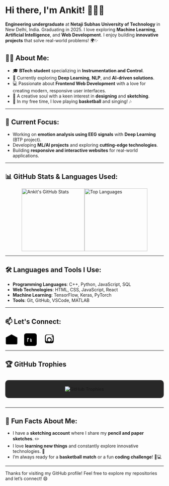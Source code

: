 # Hi there, I'm Ankit! 👋👨‍💻

**Engineering undergraduate** at **Netaji Subhas University of Technology** in New Delhi, India. Graduating in 2025. I love exploring **Machine Learning**, **Artificial Intelligence**, and **Web Development**. I enjoy building **innovative projects** that solve real-world problems! 🌍✨

## 👨‍💻 About Me:
- 🎓 **BTech student** specializing in **Instrumentation and Control**.
- 🌱 Currently exploring **Deep Learning**, **NLP**, and **AI-driven solutions**.
- 💻 Passionate about **Frontend Web Development** with a love for creating modern, responsive user interfaces.
- 🎨 A creative soul with a keen interest in **designing** and **sketching**.
- 🏀 In my free time, I love playing **basketball** and singing! 🎶

---

## 🔭 Current Focus:
- Working on **emotion analysis using EEG signals** with **Deep Learning** (BTP project).
- Developing **ML/AI projects** and exploring **cutting-edge technologies**.
- Building **responsive and interactive websites** for real-world applications.

---

## 📊 GitHub Stats & Languages Used:
<div style="display: flex; align-items: center; justify-content: center;">
  <img src="https://github-readme-stats.vercel.app/api?username=Ankit6149&show_icons=true&theme=radical" alt="Ankit's GitHub Stats" height="200"/>
  <img src="https://github-readme-stats.vercel.app/api/top-langs/?username=Ankit6149&layout=compact&theme=radical" alt="Top Languages" height="200"/>
</div>

---

## 🛠️ Languages and Tools I Use:
- **Programming Languages**: C++, Python, JavaScript, SQL
- **Web Technologies**: HTML, CSS, JavaScript, React
- **Machine Learning**: TensorFlow, Keras, PyTorch
- **Tools**: Git, GitHub, VSCode, MATLAB

---

## 📫 Let's Connect:

<div style="display: flex; gap: 20px; align-items: center;">
  <!-- Gmail Icon -->
  <a href="mailto:ankitbhardwaj80100@gmail.com">
    <svg xmlns="http://www.w3.org/2000/svg" width="40" height="40" viewBox="0 0 24 24">
      <path d="M12 13.5L3 7v10h18V7l-9 6.5zm0 1.755l7.32-5.057-7.32-5.292-7.32 5.292L12 15.255zM12 2L1 8v11c0 1.1.9 2 2 2h18c1.1 0 2-.9 2-2V8l-11-6z"/>
    </svg>
  </a>

  <!-- LinkedIn Icon -->
  <a href="https://www.linkedin.com/in/ankit-bhardwaj-6b9b62221/">
    <svg xmlns="http://www.w3.org/2000/svg" width="40" height="40" viewBox="0 0 24 24">
      <path d="M20 0H4C1.8 0 0 1.8 0 4v16c0 2.2 1.8 4 4 4h16c2.2 0 4-1.8 4-4V4c0-2.2-1.8-4-4-4zm-5 16h-3v-5.6c0-1.3-.4-2.2-1.5-2.2s-1.5.9-1.5 2.2V16h-3V9h3v2h.1c.4-.6.9-1.4 2-1.4 1.4 0 2.9.9 2.9 3v3h.1zm-5-5h-3v5h3v-5zm-1.5-9c-.8 0-1.5.7-1.5 1.5S10.7 4 11.5 4 13 3.3 13 2.5 12.3 1 11.5 1z"/>
    </svg>
  </a>

  <!-- Instagram Icon -->
  <a href="https://www.instagram.com/ankit.bh_/">
    <svg xmlns="http://www.w3.org/2000/svg" width="40" height="40" viewBox="0 0 24 24">
      <path d="M12 2.2c3.3 0 3.7 0 4.8.1 1 .1 1.7.4 2.4 1 0.7.7 1 1.5 1.1 2.4 0.1 1.1 0.1 1.5 0.1 4.8 0 3.3 0 3.7-.1 4.8-.1 1-.4 1.7-1 2.4-.7.6-1.5.9-2.4 1-1.1 0.1-1.5 0.1-4.8 0.1-3.3 0-3.7 0-4.8-.1-1-.1-1.7-.4-2.4-1-0.7-.7-1-1.5-1-2.4-0.1-1.1-0.1-1.5-0.1-4.8 0-3.3 0-3.7.1-4.8 0.1-1 .4-1.7 1-2.4.7-.6 1.5-.9 2.4-1 1.1-.1 1.5-.1 4.8-.1zM12 3c-2.6 0-2.9 0-3.9.1-0.7 0-1.2.2-1.7.6-.5.4-.8.9-1 1.6-0.1 1-.1 1.2-0.1 3.9 0 2.7 0 3.1.1 3.9 0.2.7 0.5 1.2 1 1.6.5.4 1.1.6 1.7.6 1 .1 1.3.1 3.9.1 2.7 0 3.1 0 3.9-.1 0.7-.1 1.2-.2 1.7-.6.5-.4.8-.9 1-1.6 0.1-1 0.1-1.2 0.1-3.9 0-2.7 0-3.1-.1-3.9-0.2-.7-0.5-1.2-1-1.6-.5-.4-1.1-.6-1.7-.6-1-.1-1.3-.1-3.9-.1zM12 7.5c2.5 0 4.5 2 4.5 4.5S14.5 16.5 12 16.5 7.5 14.5 7.5 12 9.5 7.5 12 7.5zM12 9.5c-1.7 0-3 1.3-3 3s1.3 3 3 3 3-1.3 3-3-1.3-3-3-3zM18.5 6.3c0-.5-.4-.9-.9-.9-.5 0-.9.4-.9.9s.4.9.9.9c.5 0 .9-.4.9-.9z"/>
    </svg>
  </a>
</div>

---

## 🏆 GitHub Trophies
<div style="background-color: #282828; padding: 20px; margin: 30px 0; border-radius: 10px; text-align: center;">
  <img src="https://github-profile-trophy.vercel.app/?username=Ankit6149&theme=dark_dimmed&no-bg=true&no-frame=true&margin-w=15&margin-h=15&column=7&exclude_0pts=true&skip=0&text_color=ffffff" alt="GitHub Trophies" />
</div>

---

## 🎯 Fun Facts About Me:
- I have a **sketching account** where I share my **pencil and paper sketches**. ✏️
- I love **learning new things** and constantly explore innovative technologies. 🚀
- I’m always ready for a **basketball match** or a fun **coding challenge**! 🏀💻

---

Thanks for visiting my GitHub profile! Feel free to explore my repositories and let’s connect! 😄

